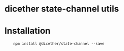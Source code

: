 # dicether state-channel utils

# Installation
```
    npm install @dicether/state-channel --save
```
